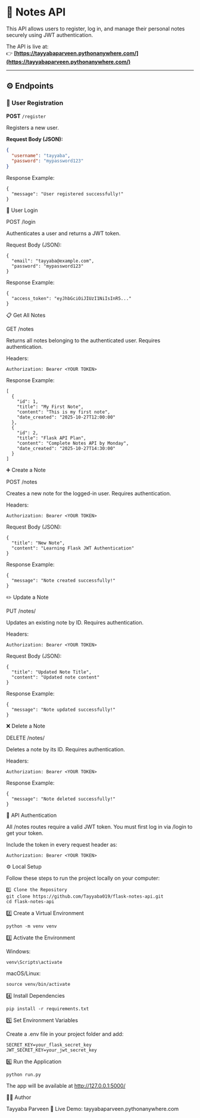 # 📝 Notes API  

This API allows users to register, log in, and manage their personal notes securely using JWT authentication.  

The API is live at:  
👉 **[https://tayyabaparveen.pythonanywhere.com/](https://tayyabaparveen.pythonanywhere.com/)**  

---

## ⚙️ Endpoints  

### 🧍 User Registration  

**POST** `/register`  

Registers a new user.

**Request Body (JSON):**
```json
{
  "username": "tayyaba",
  "password": "mypassword123"
}
```


Response Example:

```
{
  "message": "User registered successfully!"
} 
```

🔐 User Login

POST /login

Authenticates a user and returns a JWT token.

Request Body (JSON):

```
{
  "email": "tayyaba@example.com",
  "password": "mypassword123"
}
```


Response Example:
```
{
  "access_token": "eyJhbGciOiJIUzI1NiIsInR5..."
}
```

📋 Get All Notes

GET /notes

Returns all notes belonging to the authenticated user.
Requires authentication.

Headers:
```
Authorization: Bearer <YOUR TOKEN>
```

Response Example:
```
[
  {
    "id": 1,
    "title": "My First Note",
    "content": "This is my first note",
    "date_created": "2025-10-27T12:00:00"
  },
  {
    "id": 2,
    "title": "Flask API Plan",
    "content": "Complete Notes API by Monday",
    "date_created": "2025-10-27T14:30:00"
  }
]
```

➕ Create a Note

POST /notes

Creates a new note for the logged-in user.
Requires authentication.

Headers:
```
Authorization: Bearer <YOUR TOKEN>
```

Request Body (JSON):
```
{
  "title": "New Note",
  "content": "Learning Flask JWT Authentication"
}
```


Response Example:
```
{
  "message": "Note created successfully!"
}
```

✏️ Update a Note

PUT /notes/<id>

Updates an existing note by ID.
Requires authentication.

Headers:
```
Authorization: Bearer <YOUR TOKEN>
```

Request Body (JSON):
```
{
  "title": "Updated Note Title",
  "content": "Updated note content"
}
```


Response Example:
```
{
  "message": "Note updated successfully!"
}
```
❌ Delete a Note

DELETE /notes/<id>

Deletes a note by its ID.
Requires authentication.

Headers:
```
Authorization: Bearer <YOUR TOKEN>
```

Response Example:
```
{
  "message": "Note deleted successfully!"
}
```
🔑 API Authentication

All /notes routes require a valid JWT token.
You must first log in via /login to get your token.

Include the token in every request header as:
```
Authorization: Bearer <YOUR TOKEN>
```
⚙️ Local Setup

Follow these steps to run the project locally on your computer:
```
1️⃣ Clone the Repository
git clone https://github.com/Tayyaba019/flask-notes-api.git
cd flask-notes-api
```
2️⃣ Create a Virtual Environment
```
python -m venv venv
```
3️⃣ Activate the Environment

Windows:
```
venv\Scripts\activate
```

macOS/Linux:
```
source venv/bin/activate
```
4️⃣ Install Dependencies
```
pip install -r requirements.txt
```
5️⃣ Set Environment Variables

Create a .env file in your project folder and add:
```
SECRET_KEY=your_flask_secret_key
JWT_SECRET_KEY=your_jwt_secret_key
```
6️⃣ Run the Application
```
python run.py
```


The app will be available at http://127.0.0.1:5000/

👩‍💻 Author

Tayyaba Parveen
📍 Live Demo: tayyabaparveen.pythonanywhere.com
